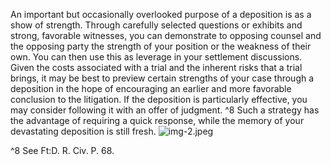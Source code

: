 
An important but occasionally overlooked purpose of a deposition is as a show of strength. Through carefully selected questions or exhibits and strong, favorable witnesses, you can demonstrate to opposing counsel and the opposing party the strength of your position or the weakness of their own. You can then use this as leverage in your settlement discussions. Given the costs associated with a trial and the inherent risks that a trial brings, it may be best to preview certain strengths of your case through a deposition in the hope of encouraging an earlier and more favorable conclusion to the litigation. If the deposition is particularly effective, you may consider following it with an offer of judgment. ^8 Such a strategy has the advantage of requiring a quick response, while the memory of your devastating deposition is still fresh.
![img-2.jpeg](img-2.jpeg)


^8 See Ft:D. R. Civ. P. 68.